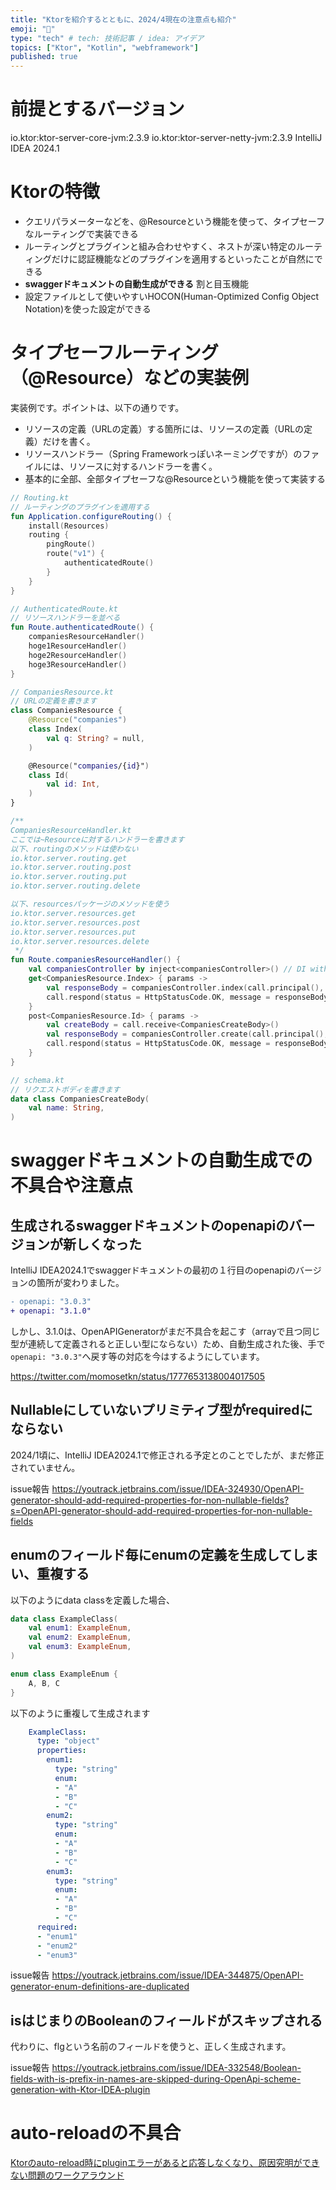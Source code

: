 ```yaml
---
title: "Ktorを紹介するとともに、2024/4現在の注意点も紹介"
emoji: "👋"
type: "tech" # tech: 技術記事 / idea: アイデア
topics: ["Ktor", "Kotlin", "webframework"]
published: true
---
```


# 前提とするバージョン
io.ktor:ktor-server-core-jvm:2.3.9
io.ktor:ktor-server-netty-jvm:2.3.9
IntelliJ IDEA 2024.1

# Ktorの特徴

- クエリパラメーターなどを、@Resourceという機能を使って、タイプセーフなルーティングで実装できる
- ルーティングとプラグインと組み合わせやすく、ネストが深い特定のルーティングだけに認証機能などのプラグインを適用するといったことが自然にできる
- **swaggerドキュメントの自動生成ができる** 割と目玉機能
- 設定ファイルとして使いやすいHOCON(Human-Optimized Config Object Notation)を使った設定ができる

# タイプセーフルーティング（@Resource）などの実装例

実装例です。ポイントは、以下の通りです。

- リソースの定義（URLの定義）する箇所には、リソースの定義（URLの定義）だけを書く。
- リソースハンドラー（Spring Frameworkっぽいネーミングですが）のファイルには、リソースに対するハンドラーを書く。
- 基本的に全部、全部タイプセーフな@Resourceという機能を使って実装する

```kotlin
// Routing.kt
// ルーティングのプラグインを適用する
fun Application.configureRouting() {
    install(Resources)
    routing {
        pingRoute()
        route("v1") {
            authenticatedRoute()
        }
    }
}
```

```kotlin
// AuthenticatedRoute.kt
// リソースハンドラーを並べる
fun Route.authenticatedRoute() {
    companiesResourceHandler()
    hoge1ResourceHandler()
    hoge2ResourceHandler()
    hoge3ResourceHandler()
}
```

```kotlin
// CompaniesResource.kt
// URLの定義を書きます
class CompaniesResource {
    @Resource("companies")
    class Index(
        val q: String? = null,
    )

    @Resource("companies/{id}")
    class Id(
        val id: Int,
    )
}
```

```kotlin    
/**
CompaniesResourceHandler.kt
ここでは~Resourceに対するハンドラーを書きます
以下、routingのメソッドは使わない
io.ktor.server.routing.get
io.ktor.server.routing.post
io.ktor.server.routing.put
io.ktor.server.routing.delete

以下、resourcesパッケージのメソッドを使う
io.ktor.server.resources.get
io.ktor.server.resources.post
io.ktor.server.resources.put
io.ktor.server.resources.delete
 */
fun Route.companiesResourceHandler() {
    val companiesController by inject<companiesController>() // DI with ktor-koin 
    get<CompaniesResource.Index> { params ->
        val responseBody = companiesController.index(call.principal(), params)
        call.respond(status = HttpStatusCode.OK, message = responseBody)
    }
    post<CompaniesResource.Id> { params ->
        val createBody = call.receive<CompaniesCreateBody>()
        val responseBody = companiesController.create(call.principal(), createBody)
        call.respond(status = HttpStatusCode.OK, message = responseBody)
    }
}
```
```kotlin
// schema.kt
// リクエストボディを書きます
data class CompaniesCreateBody(
    val name: String,
)
```


# swaggerドキュメントの自動生成での不具合や注意点

## 生成されるswaggerドキュメントのopenapiのバージョンが新しくなった
IntelliJ IDEA2024.1でswaggerドキュメントの最初の１行目のopenapiのバージョンの箇所が変わりました。

```diff
- openapi: "3.0.3"
+ openapi: "3.1.0"
```

しかし、3.1.0は、OpenAPIGeneratorがまだ不具合を起こす（arrayで且つ同じ型が連続して定義されると正しい型にならない）ため、自動生成された後、手で`openapi: "3.0.3"`へ戻す等の対応を今はするようにしています。

https://twitter.com/momosetkn/status/1777653138004017505

## Nullableにしていないプリミティブ型がrequiredにならない

2024/1頃に、IntelliJ IDEA2024.1で修正される予定とのことでしたが、まだ修正されていません。

issue報告 https://youtrack.jetbrains.com/issue/IDEA-324930/OpenAPI-generator-should-add-required-properties-for-non-nullable-fields?s=OpenAPI-generator-should-add-required-properties-for-non-nullable-fields


## enumのフィールド毎にenumの定義を生成してしまい、重複する

以下のようにdata classを定義した場合、

```kotlin
data class ExampleClass(
    val enum1: ExampleEnum,
    val enum2: ExampleEnum,
    val enum3: ExampleEnum,
)

enum class ExampleEnum {
    A, B, C
}
```

以下のように重複して生成されます

```yaml
    ExampleClass:
      type: "object"
      properties:
        enum1:
          type: "string"
          enum:
          - "A"
          - "B"
          - "C"
        enum2:
          type: "string"
          enum:
          - "A"
          - "B"
          - "C"
        enum3:
          type: "string"
          enum:
          - "A"
          - "B"
          - "C"
      required:
      - "enum1"
      - "enum2"
      - "enum3"
```

issue報告 https://youtrack.jetbrains.com/issue/IDEA-344875/OpenAPI-generator-enum-definitions-are-duplicated

## isはじまりのBooleanのフィールドがスキップされる

代わりに、flgという名前のフィールドを使うと、正しく生成されます。

issue報告 https://youtrack.jetbrains.com/issue/IDEA-332548/Boolean-fields-with-is-prefix-in-names-are-skipped-during-OpenApi-scheme-generation-with-Ktor-IDEA-plugin

# auto-reloadの不具合

[Ktorのauto\-reload時にpluginエラーがあると応答しなくなり、原因究明ができない問題のワークアラウンド](https://zenn.dev/momosetkn/articles/fd5fecda04c708)
